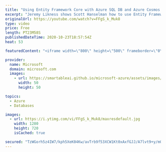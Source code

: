 ```yaml
---
title: "Using Entity Framework Core with Azure SQL DB and Azure Cosmos DB | Azure Friday"
excerpt: "Jeremy Likness shows Scott Hanselman how to use Entity Framework (EF) Core with Azure SQL DB and Azure Cosmos DB. EF Core is a lightweight, extensible, open source, and cross-platform version of the popular Entity Framework data access technology.  0:00 – Overview 1:43 – Using Entity Framework Core with"
originalUrl: https://youtube.com/watch?v=FFgS_k_Muk8
type: video
price: Free
length: PT23M58S
publishedDateTime: 2020-10-23T18:57:54Z
heat: 53

featuredContent: "<iframe width=\"800\" height=\"500\" frameborder=\"0\" src=\"https://www.youtube.com/embed/FFgS_k_Muk8\" allow=\"accelerometer; autoplay; encrypted-media; gyroscope; picture-in-picture\" allowfullscreen></iframe>"

provider:
  name: Microsoft
  domain: microsoft.com
  images:
    - url: https://smartableai.github.io/microsoft-azure/assets/images/organizations/microsoft.com-50x50.jpg
      width: 50
      height: 50

topics:
  - Azure
  - Databases

images:
  - url: https://i.ytimg.com/vi/FFgS_k_Muk8/maxresdefault.jpg
    width: 1280
    height: 720
    isCached: true

secured: "TzWGorh5z4IW7/kph5XeK04Kw/avTrb9f53XCW1Kt0xAxfGJJ/A7lvt9+y/mQsdUxMcjzvhmSrMmU8obTh3yX6/YXhLZ116n0AzGY+Vv+u5sn4QucXPDhxD4bELyNz9HcicxvVicFuPi2caxE+gblDOaykc++WGux2rg8Hpi4ArMcgxcWDZDKSVdPakyH6y1aJM7oGwe8KchjGBjViSR4Xuric8WdHvtqbDIkZkIEmR+QDbNl3+I/bfK5fG9EeqFZC4AQw919NplaJkSGdseI5RCEdNAe2ayOLLmKPqVPJD4QD3crxmu8fwY8to0XhUSxQyTTVeNOFYkfC1VJFgALi3OafRl0HKd6iPYXlF2dEO3Ss1OZa0PeVXyi+w7UgOwbeRHtdjD6OiJIOVKiWKAZkTA2XYDA2+VosMCp9sq/Xo=;bn4tHn+JnV2kITYnCj7z9Q=="
---
```


